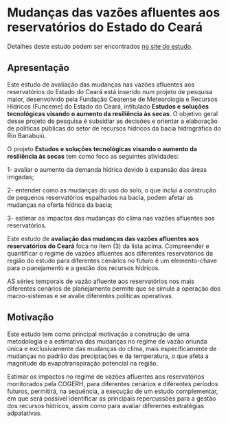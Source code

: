 # Mudanças das vazões afluentes aos reservatórios do Estado do Ceará

Detalhes deste estudo podem ser encontrados [no site do estudo](https://dirceureis.github.io/mudancas-vazoes-ceara/).

## Apresentação

Este estudo de avaliação das mudanças nas vazões afluentes aos reservatórios do Estado do Ceará está inserido num projeto de pesquisa maior, desenvolvido pela Fundação Cearense de Meteorologia e Recursos Hídricos (Funceme) do Estado do Ceará, intitulado **Estudos e soluções tecnológicas visando o aumento da resiliência às secas**. O objetivo geral desse projeto de pesquisa é subsidiar as decisões e orientar a elaboração de políticas públicas do setor de recursos hídricos da bacia hidrográfica do Rio Banabuiú. 

O projeto **Estudos e soluções tecnológicas visando o aumento da resiliência às secas** tem como foco as seguintes atividades:

1- avaliar o aumento da demanda hídrica devido à expansão das áreas irrigadas;

2- entender como as mudanças do uso do solo, o que inclui a construção de pequenos reservatórios espalhados na bacia, podem afetar as mudanças na oferta hídrica da bacia;

3- estimar os impactos das mudanças do clima nas vazões afluentes aos reservatórios.    

Este estudo de **avaliação das mudanças das vazões afluentes aos reservatórios do Ceará** foca no item (3) da lista acima. Compreender e quantificar o regime de vazões afluentes aos diferentes reservatórios da região do estudo para diferentes cenários no futuro é um elemento-chave para o panejamento e a gestão dos recursos hídricos. 

AS séries temporais de vazão afluente aos reservatórios nos mais diferentes cenários de planejamento permite que se simule a operação dos macro-sistemas e se avalie diferentes políticas operativas.


## Motivação

Este estudo tem como principal motivação a construção de uma metodologia e a estimativa das mudanças no regime de vazão oriunda única e exclusivamente das mudanças do clima, mais especificamente de mudanças no padrão das preciptações e da temperatura, o que afeta a magnitude da evapotranspiração potencial na região. 

Estimar os impactos no regime de vazões afluentes aos reservatórios monitorados pela COGERH, para diferentes cenários e diferentes períodos futuros, permitirá, na sequência, a execução de um estudo complementar, em que será possível identificar as principais repercussões para a gestão dos recursos hídricos, assim como para avaliar diferentes estratégias adpatativas. 
